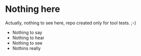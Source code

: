 Nothing here
============

Actually, nothing to see here, repo created only for tool tests. ;-)

- Nothing to say
- Nothing to hear
- Nothing to see
- Nothins really